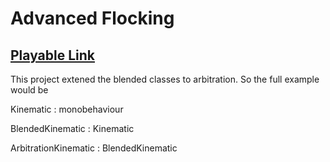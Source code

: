 # Advanced Flocking
## [Playable Link](https://bigelowd-cs450-ai.github.io/AdvancedFlocking/)


This project extened the blended classes to arbitration. So the full example would be 

Kinematic : monobehaviour

BlendedKinematic : Kinematic

ArbitrationKinematic : BlendedKinematic
